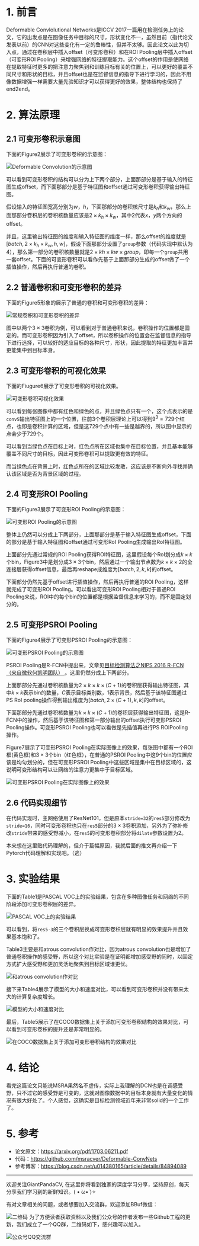 # 1. 前言
Deformable Convlolutional Networks是ICCV 2017一篇用在检测任务上的论文，它的出发点是在图像任务中目标的尺寸，形状变化不一，虽然目前（指代论文发表以前）的CNN对这些变化有一定的鲁棒性，但并不太够。因此论文以此为切入点，通过在卷积层中插入offset（可变形卷积）和在ROI Pooling层中插入offset（可变形ROI Pooling）来增强网络的特征提取能力。这个offset的作用是使网络在提取特征时更多的把注意力聚焦到和训练目标有关的位置上，可以更好的覆盖不同尺寸和形状的目标，并且offset也是在监督信息的指导下进行学习的，因此不用像数据增强一样需要大量先验知识才可以获得更好的效果，整体结构也保持了end2end。

# 2. 算法原理
## 2.1 可变形卷积示意图
下面的Figure2展示了可变形卷积的示意图：


![Deformable Convolution的示意图](https://img-blog.csdnimg.cn/20200518211407800.png?x-oss-process=image/watermark,type_ZmFuZ3poZW5naGVpdGk,shadow_10,text_aHR0cHM6Ly9ibG9nLmNzZG4ubmV0L2p1c3Rfc29ydA==,size_16,color_FFFFFF,t_70)

可以看到可变形卷积的结构可以分为上下两个部分，上面那部分是基于输入的特征图生成offset，而下面那部分是基于特征图和offset通过可变形卷积获得输出特征图。

假设输入的特征图宽高分别为$w$，$h$，下面那部分的卷积核尺寸是$k_h$和$k_w$，那么上面那部分卷积层的卷积核数量应该是$2\times k_h\times k_w$，其中$2$代表$x$，$y$两个方向的offset。

并且，这里输出特征图的维度和输入特征图的维度一样，那么offset的维度就是$[batch, 2\times k_h\times k_w, h, w]$，假设下面那部分设置了`group`参数（代码实现中默认为$4$），那么第一部分的卷积核数量就是$2\times kh \times kw \times group$，即每一个`group`共用一套offset。下面的可变形卷积可以看作先基于上面那部分生成的offset做了一个插值操作，然后再执行普通的卷积。

## 2.2 普通卷积和可变形卷积的差异

下面的Figure5形象的展示了普通的卷积和可变形卷积的差异：


![常规卷积和可变形卷积的差异](https://img-blog.csdnimg.cn/202005182125356.png?x-oss-process=image/watermark,type_ZmFuZ3poZW5naGVpdGk,shadow_10,text_aHR0cHM6Ly9ibG9nLmNzZG4ubmV0L2p1c3Rfc29ydA==,size_16,color_FFFFFF,t_70)

图中以两个$3\times 3$卷积为例，可以看到对于普通卷积来说，卷积操作的位置都是固定的。而可变形卷积因为引入了offset，所以卷积操作的位置会在监督信息的指导下进行选择，可以较好的适应目标的各种尺寸，形状，因此提取的特征更加丰富并更能集中到目标本身。

## 2.3 可变形卷积的可视化效果
下面的Fiugure6展示了可变形卷积的可视化效果。

![可变形卷积可视化效果](https://img-blog.csdnimg.cn/20200518212911687.png?x-oss-process=image/watermark,type_ZmFuZ3poZW5naGVpdGk,shadow_10,text_aHR0cHM6Ly9ibG9nLmNzZG4ubmV0L2p1c3Rfc29ydA==,size_16,color_FFFFFF,t_70)

可以看到每张图像中都有红色和绿色的点，并且绿色点只有一个，这个点表示的是`conv5`输出特征图上的一个位置，往前$3$个卷积层理论上可以得到$9^3=729$个红点，也即是卷积计算的区域，但是这$729$个点中有一些是越界的，所以图中显示的点会少于$729$个。

可以看到当绿色点在目标上时，红色点所在区域也集中在目标位置，并且基本能够覆盖不同尺寸的目标，因此可变形卷积可以提取更有效的特征。

而当绿色点在背景上时，红色点所在的区域比较发散，这应该是不断向外寻找并确认该区域是否为背景区域的过程。

## 2.4 可变形ROI Pooling
下面的Figure3展示了可变形ROI Pooling的示意图：


![可变形ROI Pooling的示意图](https://img-blog.csdnimg.cn/20200518213741797.png?x-oss-process=image/watermark,type_ZmFuZ3poZW5naGVpdGk,shadow_10,text_aHR0cHM6Ly9ibG9nLmNzZG4ubmV0L2p1c3Rfc29ydA==,size_16,color_FFFFFF,t_70)

整体上仍然可以分成上下两部分，上面那部分是基于输入特征图生成offset，下面的部分是基于输入特征图和offset通过可变形RoI Pooling生成输出RoI特征图。

上面部分先通过常规的ROI Pooling获得ROI特征图，这里假设每个RoI划分成$k\times k$个bin，Figure3中是划分成$3\times 3$个bin，然后通过一个输出节点数为$k\times k\times 2$的全连接层获得offset信息，最后再reshape成维度为$[batch, 2, k, k]$的offset。

下面部分仍然先基于offset进行插值操作，然后再执行普通的ROI Pooling，这样就完成了可变形ROI Pooling。可以看出可变形ROI Pooling相对于普通ROI Pooling来说，ROI中的每个bin的位置都是根据监督信息来学习的，而不是固定划分的。

## 2.5 可变形PSROI Pooling
下面的Figure4展示了可变形PSROI Pooling的示意图：

![可变形PSROI Pooling的示意图](https://img-blog.csdnimg.cn/20200518214308395.png?x-oss-process=image/watermark,type_ZmFuZ3poZW5naGVpdGk,shadow_10,text_aHR0cHM6Ly9ibG9nLmNzZG4ubmV0L2p1c3Rfc29ydA==,size_16,color_FFFFFF,t_70)

PSROI Pooling是R-FCN中提出来，文章见[目标检测算法之NIPS 2016 R-FCN（来自微软何凯明团队） ](https://mp.weixin.qq.com/s?__biz=MzA4MjY4NTk0NQ==&amp;mid=2247484442&amp;idx=1&amp;sn=b8ae9870bb6caf28cfa3720b636d1ff4&amp;chksm=9f80be8ca8f7379a81102b12958413b055dc21dd682144e08830a1738178639950a80d9eec25&token=1734809540&lang=zh_CN#rd) 。这里仍然分成上下两部分。

上面那部分先通过卷积核数量为$2\times k\times k\times (C+1)$的卷积层获得输出特征图，其中$k\times k$表示bin的数量，$C$表示目标类别数，$1$表示背景，然后基于该特征图通过PS RoI pooling操作得到输出维度为$[batch, 2\times(C+1), k, k]$的offset。

下面那部分先通过卷积核数量为$k\times k\times (C+1)$的卷积层获得输出特征图，这是R-FCN中的操作，然后基于该特征图和第一部分输出的offset执行可变形PSROI Pooling操作。可变形PSROI Pooling也可以看做是先插值再进行PS ROIPooling操作。

Figure7展示了可变形PSROI Pooling在实际图像上的效果，每张图中都有一个ROI框(黄色框)和$3\times 3$个bin（红色框），在普通的PSROI Pooling中这$9$个bin的位置应该是均匀划分的，但在可变形PSROI Pooling中这些区域是集中在目标区域的，这说明可变形结构可以让网络的注意力更集中于目标区域。

![可变形PSROI Pooling在实际图像上的效果](https://img-blog.csdnimg.cn/20200518215225416.png?x-oss-process=image/watermark,type_ZmFuZ3poZW5naGVpdGk,shadow_10,text_aHR0cHM6Ly9ibG9nLmNzZG4ubmV0L2p1c3Rfc29ydA==,size_16,color_FFFFFF,t_70)


## 2.6 代码实现细节
在代码实现时，主网络使用了ResNet101，但是原本`stride=32`的`res5`部分修改为`stride=16`，同时可变形卷积也只在`res5`部分的$3\times 3$卷积添加，另外为了弥补修改`stride`带来的感受野减小，在`res5`的可变形卷积部分将`dilate`参数设置为2。

本来想在这里贴代码理解的，但介于篇幅原因，我就后面的推文再介绍一下Pytorch代码理解和实现吧。（逃）


# 3. 实验结果
下面的Table1是PASCAL VOC上的实验结果，包含在多种图像任务和网络的不同阶段添加可变形卷积层的差异。

![PASCAL VOC上的实验结果](https://img-blog.csdnimg.cn/20200518215918945.png?x-oss-process=image/watermark,type_ZmFuZ3poZW5naGVpdGk,shadow_10,text_aHR0cHM6Ly9ibG9nLmNzZG4ubmV0L2p1c3Rfc29ydA==,size_16,color_FFFFFF,t_70)

可以看到，将`res5-3`的三个卷积层换成可变形卷积层就有明显的效果提升并且效果基本饱和了。

Table3主要是和atrous convolution作对比，因为atrous convolution也是增加了普通卷积操作的感受野，所以这个对比实验是在证明都增加感受野的同时，以固定方式扩大感受野和更加灵活地聚焦到目标区域谁更优。

![和atrous convolution作对比](https://img-blog.csdnimg.cn/20200518220211309.png?x-oss-process=image/watermark,type_ZmFuZ3poZW5naGVpdGk,shadow_10,text_aHR0cHM6Ly9ibG9nLmNzZG4ubmV0L2p1c3Rfc29ydA==,size_16,color_FFFFFF,t_70)

接下来Table4展示了模型的大小和速度对比，可以看到可变形卷积并没有带来太大的计算复杂度增长。


![模型的大小和速度对比](https://img-blog.csdnimg.cn/20200518220316136.png?x-oss-process=image/watermark,type_ZmFuZ3poZW5naGVpdGk,shadow_10,text_aHR0cHM6Ly9ibG9nLmNzZG4ubmV0L2p1c3Rfc29ydA==,size_16,color_FFFFFF,t_70)

最后，Table5展示了在COCO数据集上关于添加可变形卷积结构的效果对比，可以看到可变形卷积的提升还是非常明显的。

![在COCO数据集上关于添加可变形卷积结构的效果对比](https://img-blog.csdnimg.cn/20200518220450994.png?x-oss-process=image/watermark,type_ZmFuZ3poZW5naGVpdGk,shadow_10,text_aHR0cHM6Ly9ibG9nLmNzZG4ubmV0L2p1c3Rfc29ydA==,size_16,color_FFFFFF,t_70)

# 4. 结论
看完这篇论文只能说MSRA果然名不虚传，实际上我理解的DCN也是在调感受野，只不过它的感受野是可变的，这就对图像数据中的目标本身就有大量变化的情况有很大好处了。个人感觉，这确实是目标检测领域近年来非常solid的一个工作了。

# 5. 参考
- 论文原文：https://arxiv.org/pdf/1703.06211.pdf
- 代码：https://github.com/msracver/Deformable-ConvNets
- 参考博客：https://blog.csdn.net/u014380165/article/details/84894089

---------------------------------------------------------------------------

欢迎关注GiantPandaCV, 在这里你将看到独家的深度学习分享，坚持原创，每天分享我们学习到的新鲜知识。( • ̀ω•́ )✧

有对文章相关的问题，或者想要加入交流群，欢迎添加BBuf微信：

![二维码](https://img-blog.csdnimg.cn/20200110234905879.png?x-oss-process=image/watermark,type_ZmFuZ3poZW5naGVpdGk,shadow_10,text_aHR0cHM6Ly9ibG9nLmNzZG4ubmV0L2p1c3Rfc29ydA==,size_16,color_FFFFFF,t_70)
为了方便读者获取资料以及我们公众号的作者发布一些Github工程的更新，我们成立了一个QQ群，二维码如下，感兴趣可以加入。

![公众号QQ交流群](https://img-blog.csdnimg.cn/20200517190745584.png#pic_center)